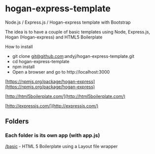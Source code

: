 hogan-express-template
======================

Node.js / Express.js / Hogan-express template with Bootstrap

The idea is to have a couple of basic templates using Node, Express.js, Hogan (Hogan-express) and HTML5 Boilerplate

How to install

* git clone git@github.com:andyj/hogan-express-template.git
* cd hogan-express-template
* npm install
* Open a browser and go to http://localhost:3000


[https://npmjs.org/package/hogan-express](https://npmjs.org/package/hogan-express)

[http://html5boilerplate.com/](http://html5boilerplate.com/)

[http://expressjs.com/](http://expressjs.com/)

## Folders
### Each folder is its own app (with app.js)
[/basic](https://github.com/andyj/hogan-express-template/tree/master/basic) - HTML 5 Boilerplate using a Layout file wrapper
